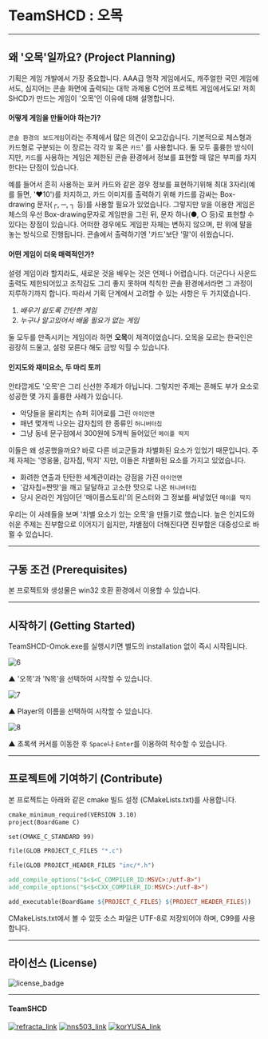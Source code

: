 # TeamSHCD : 오목

------

## 왜 '오목'일까요? (Project Planning)

기획은 게임 개발에서 가장 중요합니다.  AAA급 명작 게임에서도, 캐주얼한 국민 게임에서도, 심지어는 콘솔 화면에 출력되는 대학 과제용 C언어 프로젝트 게임에서도요! 저희 SHCD가 만드는 게임이 '오목'인 이유에 대해 설명합니다.

#### 	어떻게 게임을 만들어야 하는가?

`콘솔 환경의 보드게임`이라는 주제에서 많은 의견이 오고갔습니다. 기본적으로 체스형과 카드형로 구분되는 이 장르는 각각 `말` 혹은 `카드`' 를 사용합니다. 둘 모두 훌륭한 방식이지만, `카드`를 사용하는 게임은 제한된 콘솔 환경에서 정보를 표현할 때 많은 부피를 차지한다는 단점이 있습니다.

예를 들어서 흔히 사용하는 포커 카드와 같은 경우 정보를 표현하기위해 최대 3자리(예를 들면, '♥10')를 차지하고, 카드 이미지를 출력하기 위해 카드를 감싸는 Box-drawing 문자(┌, ─, ┐ 등)를 사용할 필요가 있었습니다. 그렇지만 `말`을 이용한 게임은 체스의 우선 Box-drawing문자로 게임판을 그린 뒤, 문자 하나(●, ○ 등)로 표현할 수 있다는 장점이 있습니다. 어떠한 경우에도 게임판 자체는 변하지 않으며, 판 위에 말을 놓는 방식으로 진행됩니다. 콘솔에서 출력하기엔 '카드'보단 '말'이 쉬웠습니다.

#### 	어떤 게임이 더욱 매력적인가?

설령 게임이라 할지라도, 새로운 것을 배우는 것은 언제나 어렵습니다. 더군다나 사운드 출력도 제한되어있고 조작감도 그리 좋지 못하며 칙칙한 콘솔 환경에서라면 그 과정이 지루하기까지 합니다. 따라서 기획 단계에서 고려할 수 있는 사항은 두 가지였습니다.


1. _배우기 쉽도록 간단한 게임_
2. _누구나 알고있어서 배울 필요가 없는 게임_

둘 모두를 만족시키는 게임이라 하면 **오목**이 제격이었습니다. 오목을 모르는 한국인은 굉장히 드물고, 설령 모른다 해도 금방 익힐 수 있습니다.

#### 	인지도와 재미요소, 두 마리 토끼

안타깝게도 '오목'은 그리 신선한 주제가 아닙니다. 그렇지만 주제는 흔해도 부가 요소로 성공한 몇 가지 훌륭한 사례가 있습니다.

- 악당들을 물리치는 슈퍼 히어로를 그린 `아이언맨`
- 매년 몇개씩 나오는 감자칩의 한 종류인 `허니버터칩`
- 그냥 동네 문구점에서 300원에 5개씩 들어있던 `메이플 딱지`

이들은 왜 성공했을까요? 바로 다른 비교군들과 차별화된 요소가 있었기 때문입니다. 주제 자체는 '영웅물, 감자칩, 딱지' 지만, 이들은 차별화된 요소를 가지고 있었습니다.

- 화려한 연출과 탄탄한 세계관이라는 강점을 가진 `아이언맨`
- '감자칩=짠맛'을 깨고 달달하고 고소한 맛으로 나온 `허니버터칩`
- 당시 온라인 게임이던 '메이플스토리'의 몬스터와 그 정보를 써넣었던 `메이플 딱지`

우리는 이 사례들을 보며 '차별 요소가 있는 오목'을 만들기로 했습니다. 높은 인지도와 쉬운 주제는 진부함으로 이어지기 쉽지만, 차별점이 더해진다면 진부함은 대중성으로 바뀔 수 있습니다.

------

## 구동 조건 (Prerequisites)

본 프로젝트와 생성물은 win32 호환 환경에서 이용할 수 있습니다.

------

## 시작하기 (Getting Started)

TeamSHCD-Omok.exe를 실행시키면 별도의 installation 없이 즉시 시작됩니다.

![6](https://user-images.githubusercontent.com/69423873/99976430-c83b7580-2de6-11eb-8e5a-f1f6f10b8773.png)

▲ '오목'과 'N목'을 선택하여 시작할 수 있습니다.

![7](https://user-images.githubusercontent.com/69423873/99976424-c70a4880-2de6-11eb-9286-1c327fde4be2.png)

▲ Player의 이름을 선택하여 시작할 수 있습니다.

![8](https://user-images.githubusercontent.com/69423873/99976428-c83b7580-2de6-11eb-95e9-598973b73da2.png)

▲ 초록색 커서를 이동한 후 `Space`나 `Enter`를 이용하여 착수할 수 있습니다.

------

## 프로젝트에 기여하기 (Contribute)

본 프로젝트는 아래와 같은 cmake 빌드 설정 (CMakeLists.txt)를 사용합니다.

```makefile
cmake_minimum_required(VERSION 3.10)
project(BoardGame C)

set(CMAKE_C_STANDARD 99)

file(GLOB PROJECT_C_FILES "*.c")

file(GLOB PROJECT_HEADER_FILES "inc/*.h")

add_compile_options("$<$<C_COMPILER_ID:MSVC>:/utf-8>")
add_compile_options("$<$<CXX_COMPILER_ID:MSVC>:/utf-8>")

add_executable(BoardGame ${PROJECT_C_FILES} ${PROJECT_HEADER_FILES})
```

CMakeLists.txt에서 볼 수 있듯 소스 파일은 UTF-8로 저장되어야 하며, C99를 사용합니다.

------

## 라이선스 (License)

![license_badge](https://img.shields.io/badge/license-MIT-green.svg)

------

#### TeamSHCD

[![refracta_link](https://img.shields.io/badge/Collaborator-refracta-blue)](https://github.com/refracta) [![nns503_link](https://img.shields.io/badge/Collaborator-nns503-blue)](https://github.com/nns503) [![korYUSA_link](https://img.shields.io/badge/Collaborator-korYUSA-blue)](https://github.com/korYUSA) 
